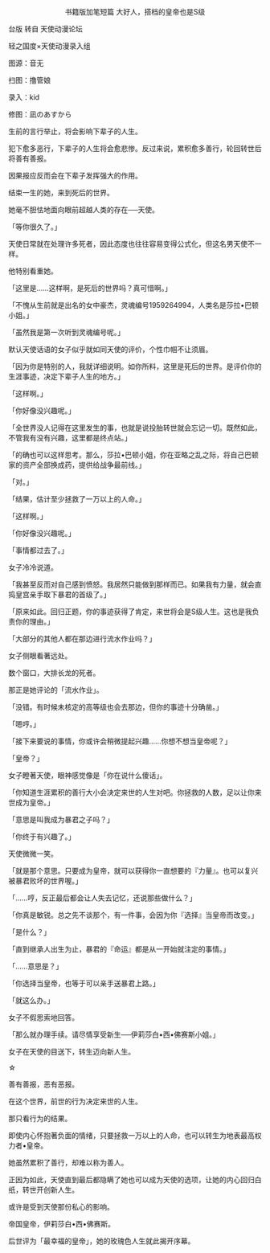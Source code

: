 <p align="center">书籍版加笔短篇 大好人，搭档的皇帝也是S级</p>

台版 转自 天使动漫论坛

轻之国度×天使动漫录入组

图源：音无

扫图：撸管娘

录入：kid

修图：凪のあすから

生前的言行举止，将会影响下辈子的人生。

犯下愈多恶行，下辈子的人生将会愈悲惨。反过来说，累积愈多善行，轮回转世后将善有善报。

因果报应反而会在下辈子发挥强大的作用。

结束一生的她，来到死后的世界。

她毫不胆怯地面向眼前超越人类的存在──天使。

「等你很久了。」

天使日常就在处理许多死者，因此态度也往往容易变得公式化，但这名男天使不一样。

他特别看重她。

「这里是……这样啊，是死后的世界吗？真可惜啊。」

「不愧从生前就是出名的女中豪杰，灵魂编号1959264994，人类名是莎拉•巴顿小姐。」

「虽然我是第一次听到灵魂编号呢。」

默认天使话语的女子似乎就如同天使的评价，个性巾帼不让须眉。

「因为你是特别的人，我就详细说明。如你所料，这里是死后的世界。是评价你的生涯事迹，决定下辈子人生的地方。」

「这样啊。」

「你好像没兴趣呢。」

「全世界没人记得在这里发生的事，也就是说投胎转世就会忘记一切。既然如此，不管我有没有兴趣，这里都是终点站。」

「的确也可以这样思考。那么，莎拉•巴顿小姐，你在亚略之乱之际，将自己巴顿家的资产全部换成药，提供给战争最前线。」

「对。」

「结果，估计至少拯救了一万以上的人命。」

「这样啊。」

「你好像没兴趣呢。」

「事情都过去了。」

女子冷冷说道。

「我甚至反而对自己感到愤怒。我居然只能做到那样而已。如果我有力量，就会直捣皇宫亲手取下暴君的首级了。」

「原来如此。回归正题，你的事迹获得了肯定，来世将会是S级人生。这也是我负责你的理由。」

「大部分的其他人都在那边进行流水作业吗？」

女子侧眼看著远处。

数个窗口，大排长龙的死者。

那正是她评论的「流水作业」。

「没错。有时候未核定的高等级也会去那边，但你的事迹十分确凿。」

「嗯哼。」

「接下来要说的事情，你或许会稍微提起兴趣……你想不想当皇帝呢？」

「皇帝？」

女子瞪著天使，眼神感觉像是「你在说什么傻话」。

「你知道生涯累积的善行大小会决定来世的人生对吧。你拯救的人数，足以让你来世成为皇帝。」

「意思是叫我成为暴君之子吗？」

「你终于有兴趣了。」

天使微微一笑。

「就是那个意思。只要成为皇帝，就可以获得你一直想要的『力量』。也可以复兴被暴君败坏的世界喔。」

「……哼，反正最后都会让人失去记忆，还说那些做什么？」

「你真是敏锐。总之先不谈那个，有一件事，会因为你『选择』当皇帝而改变。」

「是什么？」

「直到继承人出生为止，暴君的『命运』都是从一开始就注定的事情。」

「……意思是？」

「你选择当皇帝，也等于可以亲手送暴君上路。」

「就这么办。」

女子不假思索地回答。

「那么就办理手续。请尽情享受新生──伊莉莎白•西•佛赛斯小姐。」

女子在天使的目送下，转生迈向新人生。

☆

善有善报，恶有恶报。

在这个世界，前世的行为决定来世的人生。

那只看行为的结果。

即使内心怀抱著负面的情绪，只要拯救一万以上的人命，也可以转生为地表最高权力者•皇帝。

她虽然累积了善行，却难以称为善人。

正因为如此，天使直到最后都隐瞒了她也可以成为天使的选项，让她的内心回归白纸，转世开创新人生。

或许是受到天使那份私心的影响。

帝国皇帝，伊莉莎白•西•佛赛斯。

后世评为「最幸福的皇帝」，她的玫瑰色人生就此揭开序幕。

